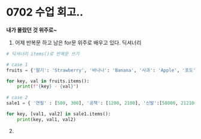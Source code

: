 # 0702 수업 회고..

**내가 몰랐던 것 위주로~**

1. 어제 반복문 하고 남은 for문 위주로 배우고 있다. 딕셔너리
```python
# 딕셔너리 items()로 반복문 쓰기

# case 1
fruits = {'딸기': 'Strawberry', '바나나': 'Banana', '사과': 'Apple', '포도': 'Grape'}

for key, val in fruits.items():
    print(f"{key} - {val}")
    
# case 2    
sale1 = { '연필' : [500, 300], '공책': [1200, 2100], '신발':[58000, 2121000]}

for key, [val1, val2] in sale1.items():
    print(key, val1, val2)
```
2. 